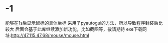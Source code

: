 # -1
能够在1s后显示鼠标的具体坐标
采用了pyautogui的方法，所以导致程序封装后比较大
后面会基于此库继续添加新功能，比如截图等，敬请期待
exe下载网址:http://47.115.47.68/mouse/mouse.html
